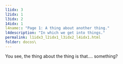 ```yaml
---
l1idx: 3
l2idx: 1
l3idx: 2
14idx: 1
l4name:: "Page 1: A thing about another thing."
l4description: "In which we get into things."
permalink: l1idx3_l2idx1_l3idx2_l4idx1.html
folder: docos\
---
```


You see, the thing about the thing is that.... something?